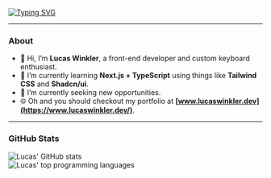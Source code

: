 [![Typing SVG](https://readme-typing-svg.demolab.com?font=Inter&weight=500&size=24&duration=2500&pause=1000&color=A570FD&vCenter=true&random=false&width=515&height=24&lines=Hey+there%2C+I'm+Lucas+Winkler!;I+build+pixel-perfect+user-interfaces)](https://git.io/typing-svg)

---

### About

-   👋 Hi, I’m **Lucas Winkler**, a front-end developer and custom keyboard enthusiast.
-   🌱 I’m currently learning **Next.js + TypeScript** using things like **Tailwind CSS** and **Shadcn/ui**.
-   🤝 I’m currently seeking new opportunities.
-   🌐 Oh and you should checkout my portfolio at **[www.lucaswinkler.dev](https://www.lucaswinkler.dev/)**.

---

### GitHub Stats

<p align="left">
  <img alt="Lucas' GitHub stats" src="https://github-readme-streak-stats.herokuapp.com/?user=lucaswinkler&theme=tokyonight&hide_border=true"><br/>
  <img alt="Lucas' top programming languages" src="https://github-readme-stats.vercel.app/api/top-langs/?username=lucaswinkler&theme=tokyonight&hide_border=true&include_all_commits=true&count_private=true&layout=compact">
</p>
